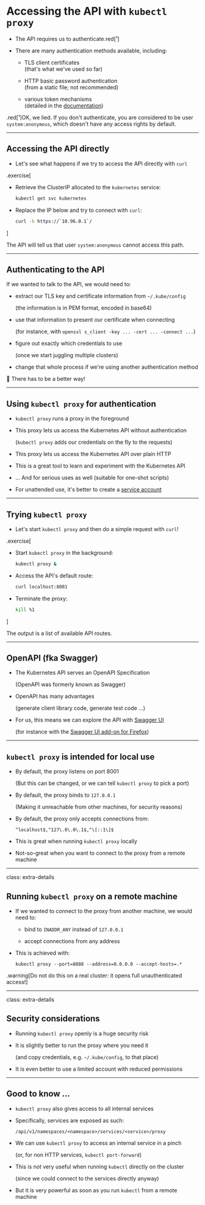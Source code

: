 # Accessing the API with `kubectl proxy`

- The API requires us to authenticate.red[¹]

- There are many authentication methods available, including:

  - TLS client certificates
    <br/>
    (that's what we've used so far)

  - HTTP basic password authentication
    <br/>
    (from a static file; not recommended)

  - various token mechanisms
    <br/>
    (detailed in the [documentation](https://kubernetes.io/docs/reference/access-authn-authz/authentication/#authentication-strategies))

.red[¹]OK, we lied. If you don't authenticate, you are considered to
be user `system:anonymous`, which doesn't have any access rights by default.

---

## Accessing the API directly

- Let's see what happens if we try to access the API directly with `curl`

.exercise[

- Retrieve the ClusterIP allocated to the `kubernetes` service:
  ```bash
  kubectl get svc kubernetes
  ```

- Replace the IP below and try to connect with `curl`:
  ```bash
  curl -k https://`10.96.0.1`/
  ```

]

The API will tell us that user `system:anonymous` cannot access this path.

---

## Authenticating to the API

If we wanted to talk to the API, we would need to:

- extract our TLS key and certificate information from `~/.kube/config`

  (the information is in PEM format, encoded in base64)

- use that information to present our certificate when connecting

  (for instance, with `openssl s_client -key ... -cert ... -connect ...`)

- figure out exactly which credentials to use

  (once we start juggling multiple clusters)

- change that whole process if we're using another authentication method

🤔 There has to be a better way!

---

## Using `kubectl proxy` for authentication

- `kubectl proxy` runs a proxy in the foreground

- This proxy lets us access the Kubernetes API without authentication

  (`kubectl proxy` adds our credentials on the fly to the requests)

- This proxy lets us access the Kubernetes API over plain HTTP

- This is a great tool to learn and experiment with the Kubernetes API

- ... And for serious uses as well (suitable for one-shot scripts)

- For unattended use, it's better to create a [service account](https://kubernetes.io/docs/tasks/configure-pod-container/configure-service-account/)

---

## Trying `kubectl proxy`

- Let's start `kubectl proxy` and then do a simple request with `curl`!

.exercise[

- Start `kubectl proxy` in the background:
  ```bash
  kubectl proxy &
  ```

- Access the API's default route:
  ```bash
  curl localhost:8001
  ```

<!--
```wait /version```
```key ^J```
-->

- Terminate the proxy:
  ```bash
  kill %1
  ```

]

The output is a list of available API routes.

---

## OpenAPI (fka Swagger)

- The Kubernetes API serves an OpenAPI Specification

  (OpenAPI was formerly known as Swagger)

- OpenAPI has many advantages

  (generate client library code, generate test code ...)

- For us, this means we can explore the API with [Swagger UI](https://swagger.io/tools/swagger-ui/)

  (for instance with the [Swagger UI add-on for Firefox](https://addons.mozilla.org/en-US/firefox/addon/swagger-ui-ff/))

---

## `kubectl proxy` is intended for local use

- By default, the proxy listens on port 8001

  (But this can be changed, or we can tell `kubectl proxy` to pick a port)

- By default, the proxy binds to `127.0.0.1`

  (Making it unreachable from other machines, for security reasons)

- By default, the proxy only accepts connections from:

  `^localhost$,^127\.0\.0\.1$,^\[::1\]$`

- This is great when running `kubectl proxy` locally

- Not-so-great when you want to connect to the proxy from a remote machine

---

class: extra-details

## Running `kubectl proxy` on a remote machine

- If we wanted to connect to the proxy from another machine, we would need to:

  - bind to `INADDR_ANY` instead of `127.0.0.1`

  - accept connections from any address

- This is achieved with:
  ```
  kubectl proxy --port=8888 --address=0.0.0.0 --accept-hosts=.*
  ```

.warning[Do not do this on a real cluster: it opens full unauthenticated access!]

---

class: extra-details

## Security considerations

- Running `kubectl proxy` openly is a huge security risk

- It is slightly better to run the proxy where you need it

  (and copy credentials, e.g. `~/.kube/config`, to that place)

- It is even better to use a limited account with reduced permissions

---

## Good to know ...

- `kubectl proxy` also gives access to all internal services

- Specifically, services are exposed as such:
  ```
  /api/v1/namespaces/<namespace>/services/<service>/proxy
  ```

- We can use `kubectl proxy` to access an internal service in a pinch

  (or, for non HTTP services, `kubectl port-forward`)

- This is not very useful when running `kubectl` directly on the cluster

  (since we could connect to the services directly anyway)

- But it is very powerful as soon as you run `kubectl` from a remote machine

